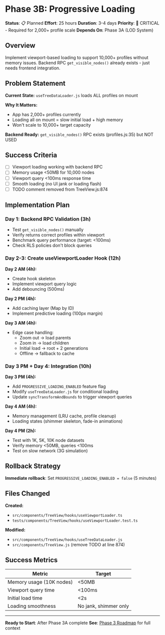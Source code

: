# Phase 3B: Progressive Loading

**Status**: 📋 Planned
**Effort**: 25 hours
**Duration**: 3-4 days
**Priority**: 🚨 CRITICAL - Required for 2,000+ profile scale
**Depends On**: Phase 3A (LOD System)

## Overview

Implement viewport-based loading to support 10,000+ profiles without memory issues. Backend RPC `get_visible_nodes()` already exists - just needs frontend integration.

## Problem Statement

**Current State:** `useTreeDataLoader.js` loads ALL profiles on mount

**Why It Matters:**
- App has 2,000+ profiles currently
- Loading all on mount = slow initial load + high memory
- Won't scale to 10,000+ target capacity

**Backend Ready:** `get_visible_nodes()` RPC exists (profiles.js:35) but NOT USED

## Success Criteria

- [ ] Viewport loading working with backend RPC
- [ ] Memory usage <50MB for 10,000 nodes
- [ ] Viewport query <100ms response time
- [ ] Smooth loading (no UI jank or loading flash)
- [ ] TODO comment removed from TreeView.js:874

## Implementation Plan

### Day 1: Backend RPC Validation (3h)
- Test `get_visible_nodes()` manually
- Verify returns correct profiles within viewport
- Benchmark query performance (target: <100ms)
- Check RLS policies don't block queries

### Day 2-3: Create useViewportLoader Hook (12h)
**Day 2 AM (4h):**
- Create hook skeleton
- Implement viewport query logic
- Add debouncing (500ms)

**Day 2 PM (4h):**
- Add caching layer (Map by ID)
- Implement predictive loading (100px margin)

**Day 3 AM (4h):**
- Edge case handling:
  - Zoom out → load parents
  - Zoom in → load children
  - Initial load → root + 2 generations
  - Offline → fallback to cache

### Day 3 PM + Day 4: Integration (10h)
**Day 3 PM (4h):**
- Add `PROGRESSIVE_LOADING_ENABLED` feature flag
- Modify `useTreeDataLoader.js` for conditional loading
- Update `syncTransformAndBounds` to trigger viewport queries

**Day 4 AM (4h):**
- Memory management (LRU cache, profile cleanup)
- Loading states (shimmer skeleton, fade-in animations)

**Day 4 PM (2h):**
- Test with 1K, 5K, 10K node datasets
- Verify memory <50MB, queries <100ms
- Test on slow network (3G simulation)

## Rollback Strategy

**Immediate rollback**: Set `PROGRESSIVE_LOADING_ENABLED = false` (5 minutes)

## Files Changed

**Created:**
- `src/components/TreeView/hooks/useViewportLoader.ts`
- `tests/components/TreeView/hooks/useViewportLoader.test.ts`

**Modified:**
- `src/components/TreeView/hooks/useTreeDataLoader.js`
- `src/components/TreeView.js` (remove TODO at line 874)

## Success Metrics

| Metric | Target |
|--------|--------|
| Memory usage (10K nodes) | <50MB |
| Viewport query time | <100ms |
| Initial load time | <2s |
| Loading smoothness | No jank, shimmer only |

---

**Ready to Start**: After Phase 3A complete
**See**: [Phase 3 Roadmap](../02-IMPLEMENTATION_ROADMAP.md) for full context
